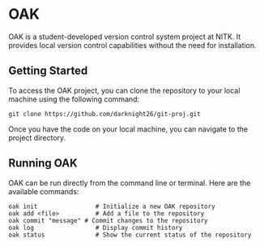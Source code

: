 # OAK


OAK is a student-developed version control system project at NITK. It provides local version control capabilities without the need for installation.

## Getting Started

To access the OAK project, you can clone the repository to your local machine using the following command:

```
git clone https://github.com/darknight26/git-proj.git
```

Once you have the code on your local machine, you can navigate to the project directory.

## Running OAK

OAK can be run directly from the command line or terminal. Here are the available commands:

```
oak init                # Initialize a new OAK repository
oak add <file>          # Add a file to the repository
oak commit "message" # Commit changes to the repository
oak log                 # Display commit history
oak status              # Show the current status of the repository
```
